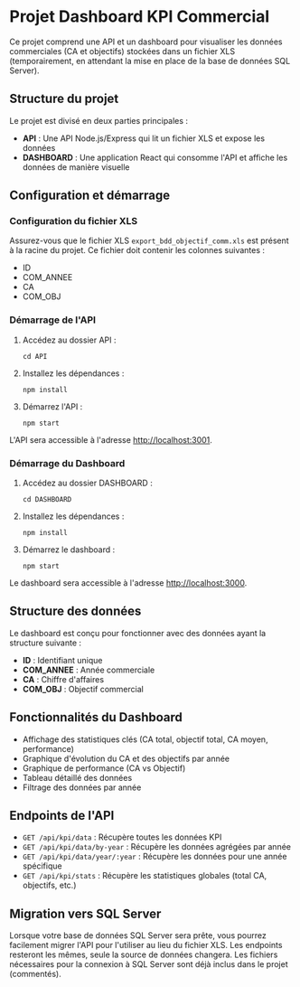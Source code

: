 # Projet Dashboard KPI Commercial

Ce projet comprend une API et un dashboard pour visualiser les données commerciales (CA et objectifs) stockées dans un fichier XLS (temporairement, en attendant la mise en place de la base de données SQL Server).

## Structure du projet

Le projet est divisé en deux parties principales :

- **API** : Une API Node.js/Express qui lit un fichier XLS et expose les données
- **DASHBOARD** : Une application React qui consomme l'API et affiche les données de manière visuelle

## Configuration et démarrage

### Configuration du fichier XLS

Assurez-vous que le fichier XLS `export_bdd_objectif_comm.xls` est présent à la racine du projet. Ce fichier doit contenir les colonnes suivantes :
- ID
- COM_ANNEE
- CA
- COM_OBJ

### Démarrage de l'API

1. Accédez au dossier API :
   ```
   cd API
   ```

2. Installez les dépendances :
   ```
   npm install
   ```

3. Démarrez l'API :
   ```
   npm start
   ```

L'API sera accessible à l'adresse [http://localhost:3001](http://localhost:3001).

### Démarrage du Dashboard

1. Accédez au dossier DASHBOARD :
   ```
   cd DASHBOARD
   ```

2. Installez les dépendances :
   ```
   npm install
   ```

3. Démarrez le dashboard :
   ```
   npm start
   ```

Le dashboard sera accessible à l'adresse [http://localhost:3000](http://localhost:3000).

## Structure des données

Le dashboard est conçu pour fonctionner avec des données ayant la structure suivante :

- **ID** : Identifiant unique
- **COM_ANNEE** : Année commerciale
- **CA** : Chiffre d'affaires
- **COM_OBJ** : Objectif commercial

## Fonctionnalités du Dashboard

- Affichage des statistiques clés (CA total, objectif total, CA moyen, performance)
- Graphique d'évolution du CA et des objectifs par année
- Graphique de performance (CA vs Objectif)
- Tableau détaillé des données
- Filtrage des données par année

## Endpoints de l'API

- `GET /api/kpi/data` : Récupère toutes les données KPI
- `GET /api/kpi/data/by-year` : Récupère les données agrégées par année
- `GET /api/kpi/data/year/:year` : Récupère les données pour une année spécifique
- `GET /api/kpi/stats` : Récupère les statistiques globales (total CA, objectifs, etc.)

## Migration vers SQL Server

Lorsque votre base de données SQL Server sera prête, vous pourrez facilement migrer l'API pour l'utiliser au lieu du fichier XLS. Les endpoints resteront les mêmes, seule la source de données changera. Les fichiers nécessaires pour la connexion à SQL Server sont déjà inclus dans le projet (commentés). 